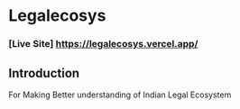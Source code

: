 # Legalecosys
### [Live Site] https://legalecosys.vercel.app/





## Introduction
For Making Better understanding of Indian Legal Ecosystem

